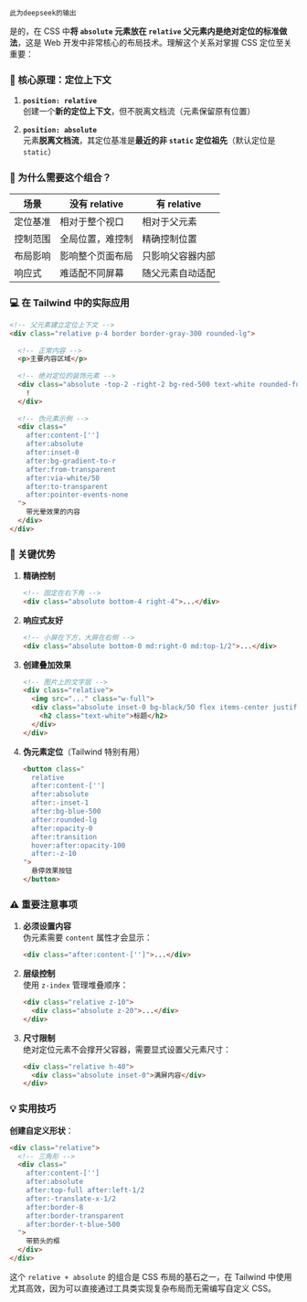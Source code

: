 	此为deepseek的输出

是的，在 CSS 中**将 `absolute` 元素放在 `relative` 父元素内是绝对定位的标准做法**，这是 Web 开发中非常核心的布局技术。理解这个关系对掌握 CSS 定位至关重要：

### 🔑 核心原理：定位上下文
1. **`position: relative`**  
   创建一个**新的定位上下文**，但不脱离文档流（元素保留原有位置）
   
2. **`position: absolute`**  
   元素**脱离文档流**，其定位基准是**最近的非 `static` 定位祖先**（默认定位是 `static`）

### 🧩 为什么需要这个组合？
| 场景 | 没有 relative | 有 relative |
|------|--------------|------------|
| 定位基准 | 相对于整个视口 | 相对于父元素 |
| 控制范围 | 全局位置，难控制 | 精确控制位置 |
| 布局影响 | 影响整个页面布局 | 只影响父容器内部 |
| 响应式 | 难适配不同屏幕 | 随父元素自动适配 |

### 💻 在 Tailwind 中的实际应用
```html
<!-- 父元素建立定位上下文 -->
<div class="relative p-4 border border-gray-300 rounded-lg">
  
  <!-- 正常内容 -->
  <p>主要内容区域</p>
  
  <!-- 绝对定位的装饰元素 -->
  <div class="absolute -top-2 -right-2 bg-red-500 text-white rounded-full w-6 h-6 flex items-center justify-center">
    !
  </div>
  
  <!-- 伪元素示例 -->
  <div class="
    after:content-[''] 
    after:absolute 
    after:inset-0 
    after:bg-gradient-to-r 
    after:from-transparent 
    after:via-white/50 
    after:to-transparent
    after:pointer-events-none
  ">
    带光晕效果的内容
  </div>
</div>
```

### 🌟 关键优势
1. **精确控制**  
   ```html
   <!-- 固定在右下角 -->
   <div class="absolute bottom-4 right-4">...</div>
   ```

2. **响应式友好**  
   ```html
   <!-- 小屏在下方，大屏在右侧 -->
   <div class="absolute bottom-0 md:right-0 md:top-1/2">...</div>
   ```

3. **创建叠加效果**  
   ```html
   <!-- 图片上的文字层 -->
   <div class="relative">
     <img src="..." class="w-full">
     <div class="absolute inset-0 bg-black/50 flex items-center justify-center">
       <h2 class="text-white">标题</h2>
     </div>
   </div>
   ```

4. **伪元素定位**（Tailwind 特别有用）
   ```html
   <button class="
     relative 
     after:content-[''] 
     after:absolute 
     after:-inset-1 
     after:bg-blue-500 
     after:rounded-lg 
     after:opacity-0 
     after:transition 
     hover:after:opacity-100
     after:-z-10
   ">
     悬停效果按钮
   </button>
   ```

### ⚠️ 重要注意事项
1. **必须设置内容**  
   伪元素需要 `content` 属性才会显示：
   ```html
   <div class="after:content-['']">...</div>
   ```

2. **层级控制**  
   使用 `z-index` 管理堆叠顺序：
   ```html
   <div class="relative z-10">
     <div class="absolute z-20">...</div>
   </div>
   ```

3. **尺寸限制**  
   绝对定位元素不会撑开父容器，需要显式设置父元素尺寸：
   ```html
   <div class="relative h-40">
     <div class="absolute inset-0">满屏内容</div>
   </div>
   ```

### 💡 实用技巧
**创建自定义形状**：
```html
<div class="relative">
  <!-- 三角形 -->
  <div class="
    after:content-[''] 
    after:absolute 
    after:top-full after:left-1/2 
    after:-translate-x-1/2 
    after:border-8 
    after:border-transparent 
    after:border-t-blue-500
  ">
    带箭头的框
  </div>
</div>
```

这个 `relative + absolute` 的组合是 CSS 布局的基石之一，在 Tailwind 中使用尤其高效，因为可以直接通过工具类实现复杂布局而无需编写自定义 CSS。